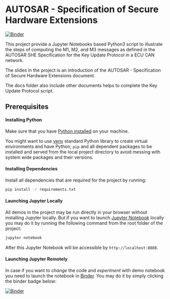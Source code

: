 # AUTOSAR - Specification of Secure Hardware Extensions

[![Binder](https://mybinder.org/badge_logo.svg)](https://mybinder.org/v2/gh/yxh1126/secure-hardware-extensions/HEAD?filepath=script)

This project provide a Jupyter Notebooks based Python3 script to illustrate the steps of computing the M1, M2, and M3 messages as defined in the AUTOSAR SHE Specification for the Key Update Protocol in a ECU CAN network. 

The slides in the project is an introduction of the AUTOSAR - Specification of Secure Hardware Extensions document.

The docs folder also include other documents helps to complete the Key Update Protocol script.

## Prerequisites

#### Installing Python

Make sure that you have [Python installed](https://realpython.com/installing-python/) on your machine.

You might want to use [venv](https://docs.python.org/3/library/venv.html) standard Python library
to create virtual environments and have Python, `pip` and all dependent packages to be installed and 
served from the local project directory to avoid messing with system wide packages and their 
versions.

#### Installing Dependencies

Install all dependencies that are required for the project by running:

```bash
pip install -r requirements.txt
```

#### Launching Jupyter Locally

All demos in the project may be run directly in your browser without installing Jupyter locally. But if you want to launch [Jupyter Notebook](http://jupyter.org/) locally you may do it by running the following command from the root folder of the project:

```bash
jupyter notebook
```
After this Jupyter Notebook will be accessible by `http://localhost:8888`.

#### Launching Jupyter Remotely

In case if you want to _change_ the code and _experiment_ with demo notebook you need to launch the notebook in [Binder](https://mybinder.org/). You may do it by simply clicking the binder badge below:

[![Binder](https://mybinder.org/badge_logo.svg)](https://mybinder.org/v2/gh/yxh1126/secure-hardware-extensions/HEAD?filepath=script)
